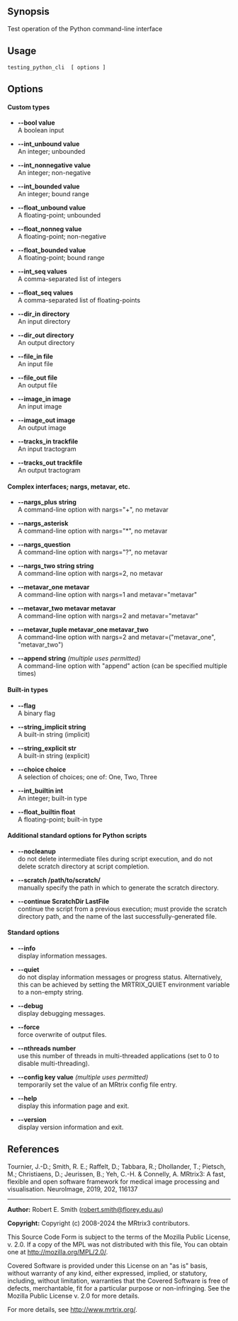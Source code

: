 ## Synopsis

Test operation of the Python command-line interface

## Usage

    testing_python_cli  [ options ]

## Options

#### Custom types

+ **--bool value**<br>A boolean input

+ **--int_unbound value**<br>An integer; unbounded

+ **--int_nonnegative value**<br>An integer; non-negative

+ **--int_bounded value**<br>An integer; bound range

+ **--float_unbound value**<br>A floating-point; unbounded

+ **--float_nonneg value**<br>A floating-point; non-negative

+ **--float_bounded value**<br>A floating-point; bound range

+ **--int_seq values**<br>A comma-separated list of integers

+ **--float_seq values**<br>A comma-separated list of floating-points

+ **--dir_in directory**<br>An input directory

+ **--dir_out directory**<br>An output directory

+ **--file_in file**<br>An input file

+ **--file_out file**<br>An output file

+ **--image_in image**<br>An input image

+ **--image_out image**<br>An output image

+ **--tracks_in trackfile**<br>An input tractogram

+ **--tracks_out trackfile**<br>An output tractogram

#### Complex interfaces; nargs, metavar, etc.

+ **--nargs_plus string <space-separated list of additional strings>**<br>A command-line option with nargs="+", no metavar

+ **--nargs_asterisk <space-separated list of strings>**<br>A command-line option with nargs="*", no metavar

+ **--nargs_question <optional string>**<br>A command-line option with nargs="?", no metavar

+ **--nargs_two string string**<br>A command-line option with nargs=2, no metavar

+ **--metavar_one metavar**<br>A command-line option with nargs=1 and metavar="metavar"

+ **--metavar_two metavar metavar**<br>A command-line option with nargs=2 and metavar="metavar"

+ **--metavar_tuple metavar_one metavar_two**<br>A command-line option with nargs=2 and metavar=("metavar_one", "metavar_two")

+ **--append string**  *(multiple uses permitted)*<br>A command-line option with "append" action (can be specified multiple times)

#### Built-in types

+ **--flag**<br>A binary flag

+ **--string_implicit string**<br>A built-in string (implicit)

+ **--string_explicit str**<br>A built-in string (explicit)

+ **--choice choice**<br>A selection of choices; one of: One, Two, Three

+ **--int_builtin int**<br>An integer; built-in type

+ **--float_builtin float**<br>A floating-point; built-in type

#### Additional standard options for Python scripts

+ **--nocleanup**<br>do not delete intermediate files during script execution, and do not delete scratch directory at script completion.

+ **--scratch /path/to/scratch/**<br>manually specify the path in which to generate the scratch directory.

+ **--continue ScratchDir LastFile**<br>continue the script from a previous execution; must provide the scratch directory path, and the name of the last successfully-generated file.

#### Standard options

+ **--info**<br>display information messages.

+ **--quiet**<br>do not display information messages or progress status. Alternatively, this can be achieved by setting the MRTRIX_QUIET environment variable to a non-empty string.

+ **--debug**<br>display debugging messages.

+ **--force**<br>force overwrite of output files.

+ **--nthreads number**<br>use this number of threads in multi-threaded applications (set to 0 to disable multi-threading).

+ **--config key value**  *(multiple uses permitted)*<br>temporarily set the value of an MRtrix config file entry.

+ **--help**<br>display this information page and exit.

+ **--version**<br>display version information and exit.

## References

Tournier, J.-D.; Smith, R. E.; Raffelt, D.; Tabbara, R.; Dhollander, T.; Pietsch, M.; Christiaens, D.; Jeurissen, B.; Yeh, C.-H. & Connelly, A. MRtrix3: A fast, flexible and open software framework for medical image processing and visualisation. NeuroImage, 2019, 202, 116137

---

**Author:** Robert E. Smith (robert.smith@florey.edu.au)

**Copyright:** Copyright (c) 2008-2024 the MRtrix3 contributors.

This Source Code Form is subject to the terms of the Mozilla Public
License, v. 2.0. If a copy of the MPL was not distributed with this
file, You can obtain one at http://mozilla.org/MPL/2.0/.

Covered Software is provided under this License on an "as is"
basis, without warranty of any kind, either expressed, implied, or
statutory, including, without limitation, warranties that the
Covered Software is free of defects, merchantable, fit for a
particular purpose or non-infringing.
See the Mozilla Public License v. 2.0 for more details.

For more details, see http://www.mrtrix.org/.


